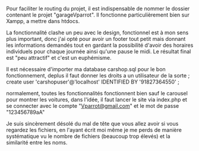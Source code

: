 
Pour faciliter le routing du projet, il est indispensable de nommer le dossier contenant le projet "garageVparrot". Il fonctionne particulièrement bien sur Xampp, a mettre dans htdocs. 



La fonctionnalité clashe un peu avec le design, fonctionnel est à mon sens plus important, donc j'ai opté pour avoir un footer tout petit mais donnant les informations demandés tout en gardant la possibilité d'avoir des horaires individuels pour chaque journée ainsi qu'une pause le midi.
Le résultat final est "peu attractif" et c'est un euphémisme. 


Il est nécessaire d'importer ma database carshop.sql pour le bon fonctionnement, deplus il faut donner les droits a un utilisateur de la sorte ;
create user 'carshopuser'@'localhost' IDENTIFIED BY '91827364550' ;

normalement, toutes les fonctionnalités fonctionnent bien sauf le carousel pour montrer les voitures, dans l'idée, il faut lancer le site via index.php et se connecter avec le compte
"Vparrot@gmail.com" et le mot de passe "123456789aA"

Je suis sincèrement désolé du mal de tête que vous allez avoir si vous regardez les fichiers, en l'ayant écrit moi même je me perds de manière systématique vu le nombre de fichiers (beaucoup trop élevés) et la similarité entre les noms.
